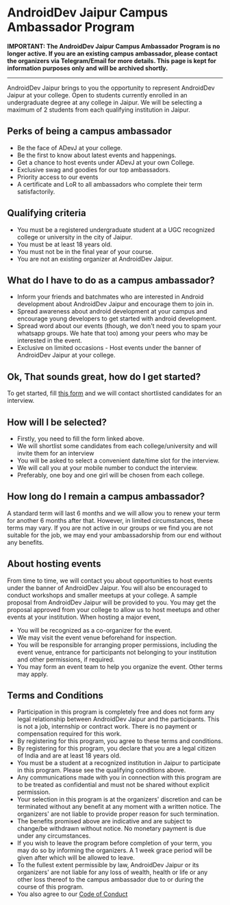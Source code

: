 # AndroidDev Jaipur Campus Ambassador Program

**IMPORTANT: The AndroidDev Jaipur Campus Ambassador Program is no longer active. If you are an existing campus ambassador, please contact the organizers via Telegram/Email for more details. This page is kept for information purposes only and will be archived shortly.**

___

AndroidDev Jaipur brings to you the opportunity to represent AndroidDev Jaipur at your college. Open to students currently enrolled in an undergraduate degree at any college in Jaipur. We will be selecting a maximum of 2 students from each qualifying institution in Jaipur.

## Perks of being a campus ambassador
* Be the face of ADevJ at your college.
* Be the first to know about latest events and happenings.
* Get a chance to host events under ADevJ at your own College.
* Exclusive swag and goodies for our top ambassadors.
* Priority access to our events
* A certificate and LoR to all ambassadors who complete their term satisfactorily.

## Qualifying criteria
* You must be a registered undergraduate student at a UGC recognized college or university in the city of Jaipur.
* You must be at least 18 years old.
* You must not be in the final year of your course.
* You are not an existing organizer at AndroidDev Jaipur.


## What do I have to do as a campus ambassador?
* Inform your friends and batchmates who are interested in Android development about AndroidDev Jaipur and encourage them to join in.
* Spread awareness about android development at your campus and encourage young developers to get started with android development.
* Spread word about our events (though, we don't need you to spam your whatsapp groups. We hate that too) among your peers who may be interested in the event.
* Exclusive on limited occasions - Host events under the banner of AndroidDev Jaipur at your college.

## Ok, That sounds great, how do I get started?
To get started, fill [this form](https://forms.gle/v1g8ZbivGcAieT687) and we will contact shortlisted candidates for an interview.

## How will I be selected?
* Firstly, you need to fill the form linked above.
* We will shortlist some candidates from each college/university and will invite them for an interview
* You will be asked to select a convenient date/time slot for the interview.
* We will call you at your mobile number to conduct the interview.
* Preferably, one boy and one girl will be chosen from each college.

## How long do I remain a campus ambassador?
A standard term will last 6 months and we will allow you to renew your term for another 6 months after that. However, in limited circumstances, these terms may vary. If you are not active in our groups or we find you are not suitable for the job, we may end your ambassadorship from our end without any benefits.

## About hosting events
From time to time, we will contact you about opportunities to host events under the banner of AndroidDev Jaipur. You will also be encouraged to conduct workshops and smaller meetups at your college. A sample proposal from AndroidDev Jaipur will be provided to you. You may get the proposal approved from your college to allow us to host meetups and other events at your institution. When hosting a major event,
* You will be recognized as a co-organizer for the event.
* We may visit the event venue beforehand for inspection.
* You will be responsible for arranging proper permissions, including the event venue, entrance for participants not belonging to your institution and other permissions, if required.
* You may form an event team to help you organize the event.
Other terms may apply.

## Terms and Conditions
* Participation in this program is completely free and does not form any legal relationship between AndroidDev Jaipur and the participants. This is not a job, internship or contract work. There is no payment or compensation required for this work.
* By registering for this program, you agree to these terms and conditions.
* By registering for this program, you declare that you are a legal citizen of India and are at least 18 years old.
* You must be a student at a recognized institution in Jaipur to participate in this program. Please see the qualifying conditions above.
* Any communications made with you in connection with this program are to be treated as confidential and must not be shared without explicit permission.
* Your selection in this program is at the organizers' discretion and can be terminated without any benefit at any moment with a written notice. The organizers' are not liable to provide proper reason for such termination.
* The benefits promised above are indicative and are subject to change/be withdrawn without notice. No monetary payment is due under any circumstances.
* If you wish to leave the program before completion of your term, you may do so by informing the organizers. A 1 week grace period will be given after which will be allowed to leave.
* To the fullest extent permissible by law, AndroidDev Jaipur or its organizers' are not liable for any loss of wealth, health or life or any other loss thereof to the campus ambassador due to or during the course of this program.
* You also agree to our [Code of Conduct](https://github.com/AndroidDevJaipur/.github/blob/master/CODE_OF_CONDUCT.md)
